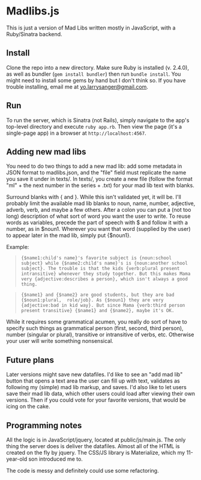 # Madlibs.js
This is just a version of Mad Libs written mostly in JavaScript, with a 
Ruby/Sinatra backend. 

## Install
Clone the repo into a new directory. Make sure Ruby is installed (v. 2.4.0),
as well as bundler (`gem install bundler`) then run `bundle install`. You might 
need to install some gems by hand but I don't think so. If you have trouble 
installing, email me at yo.larrysanger@gmail.com.

## Run
To run the server, which is Sinatra (not Rails), simply navigate to the
app's top-level directory and execute `ruby app.rb`. Then view the page 
(it's a single-page app) in a browser at `http://localhost:4567`.

## Adding new mad libs
You need to do two things to add a new mad lib: add some metadata in JSON
format to madlibs.json, and the "file" field must replicate the name you save
it under in texts/. In texts/, you create a new file (follow the format "ml" + 
the next number in the series + .txt) for your mad lib text with blanks.

Surround blanks with { and }. While this isn't validated yet, it will be. I'll
probably limit the available mad lib blanks to noun, name, number, adjective,
adverb, verb, and maybe a few others. After a colon you can put a (not too long)
description of what sort of word you want the user to write. To reuse words as
variables, precede the part of speech with $ and follow it with a number, as in 
$noun1. Wherever you want that word (supplied by the user) to appear later in
the mad lib, simply put {$noun1}.

Example:
> `{$name1:child's name}'s favorite subject is {noun:school subject} while
{$name2:child's name}'s is {noun:another school subject}. The trouble is that
the kids {verb:plural present intransitive} whenever they study together. But
this makes Mama very {adjective:describes a person}, which isn't always a
good thing.`

> `{$name1} and {$name2} are good students, but they are bad {$noun1:plural, 
role/job}. As {$noun1} they are very {adjective:bad in kid way}. But since Mama
{verb:third person present transitive} {$name1} and {$name2}, maybe it's OK.`

While it requires some grammatical acumen, you really do sort of have to specify
such things as grammatical person (first, second, third person), number 
(singular or plural), transitive or intransitive of verbs, etc. Otherwise your
user will write something nonsensical.

## Future plans
Later versions might save new datafiles. I'd like to see an "add mad lib" button
that opens a text area the user can fill up with text, validates as following
my (simple) mad lib markup, and saves. I'd also like to let users save their
mad lib data, which other users could load after viewing their own versions.
Then if you could vote for your favorite versions, that would be icing on the
cake.

## Programming notes
All the logic is in JavaScript/jquery, located at public/js/main.js. The only 
thing the server does is deliver the datafiles. Almost all of the HTML is 
created on the fly by jquery. The CSS/JS library is Materialize, which my 
11-year-old son introduced me to.

The code is messy and definitely could use some refactoring.